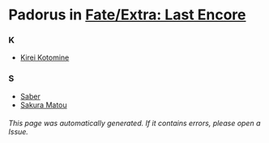 # Padorus in [Fate/Extra: Last Encore](https://myanimelist.net/anime/33047/Fate_Extra__Last_Encore)

### K
* [Kirei Kotomine](https://github.com/shadow578/Project-Padoru/blob/master/table-of-contents/characters/KireiKotomine.md)

### S
* [Saber](https://github.com/shadow578/Project-Padoru/blob/master/table-of-contents/characters/Saber.md)
* [Sakura Matou](https://github.com/shadow578/Project-Padoru/blob/master/table-of-contents/characters/SakuraMatou.md)

###### This page was automatically generated. If it contains errors, please open a Issue.
